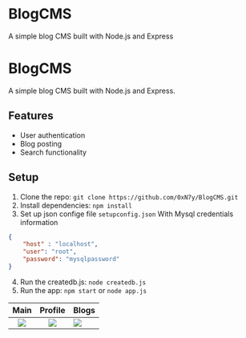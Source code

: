 # BlogCMS
A simple blog CMS built with Node.js and Express 

# BlogCMS

A simple blog CMS built with Node.js and Express.

## Features
- User authentication
- Blog posting
- Search functionality
  

## Setup
1. Clone the repo: `git clone https://github.com/0xN7y/BlogCMS.git`
2. Install dependencies: `npm install`
3. Set up json confige file `setupconfig.json` With Mysql credentials information
```json
{
	"host" : "localhost",
	"user": "root", 
  	"password": "mysqlpassword"
}
```
4. Run the createdb.js: `node createdb.js`
5. Run the app: `npm start` or `node app.js`

Main            |  Profile                       | Blogs
:-------------------------:|:-------------------------:|:-------------------------
![](readmeimg/mainindex.png)  |  ![](readmeimg/profile.png)          |  ![](readmeimg/userpost.png)
